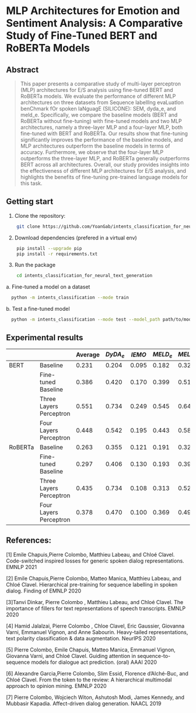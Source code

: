 # MLP Architectures for Emotion and Sentiment Analysis: A Comparative Study of Fine-Tuned BERT and RoBERTa Models

## Abstract
> This paper presents a comparative study of multi-layer perceptron (MLP) architectures for E/S analysis using fine-tuned BERT and RoBERTa models. We evaluate the performance of different MLP architectures on three datasets from Sequence labellIng evaLuatIon benChmark fOr spoken laNguagE (SILICONE): SEM, dyda\_e, and meld\_e. Specifically, we compare the baseline models (BERT and RoBERTa without fine-tuning) with fine-tuned models and two MLP architectures, namely a three-layer MLP and a four-layer MLP, both fine-tuned with BERT and RoBERTa. Our results show that fine-tuning significantly improves the performance of the baseline models, and MLP architectures outperform the baseline models in terms of accuracy. Furthermore, we observe that the four-layer MLP outperforms the three-layer MLP, and RoBERTa generally outperforms BERT across all architectures. Overall, our study provides insights into the effectiveness of different MLP architectures for E/S analysis, and highlights the benefits of fine-tuning pre-trained language models for this task.

## Getting start
1. Clone the repository:
```bash
    git clone https://github.com/YoanGab/intents_classification_for_neural_text_generation.git
```  
2. Download dependencies (prefered in a virtual env)
```bash
    pip install --upgrade pip
    pip install -r requirements.txt
```
3. Run the package
```bash
    cd intents_classification_for_neural_text_generation
```
  a. Fine-tuned a model on a dataset
  ```bash
    python -m intents_classification --mode train
  ```
  b. Test a fine-tuned model
  ```bash
    python -m intents_classification --mode test --model_path path/to/model.pkl
  ```

## Experimental results
|         |                         | Average | $DyDA_e$ | $IEMO$ | $MELD_e$ | $MELD_s$ | $SEM$ |
|---------|-------------------------|---------|----------|--------|----------|----------|-------|
| BERT    | Baseline                | 0.231   | 0.204    | 0.095  | 0.182    | 0.324    | 0.350 |
|         | Fine-tuned Baseline     | 0.386   | 0.420    | 0.170  | 0.399    | 0.518    | 0.423 |
|         | Three Layers Perceptron | 0.551   | 0.734    | 0.249  | 0.545    | 0.643    | 0.585 |
|         | Four Layers Perceptron  | 0.448   | 0.542    | 0.195  | 0.443    | 0.581    | 0.479 |
| RoBERTa | Baseline                | 0.263   | 0.355    | 0.121  | 0.191    | 0.324    | 0.325 |
|         | Fine-tuned Baseline     | 0.297   | 0.406    | 0.130  | 0.193    | 0.391    | 0.367 |
|         | Three Layers Perceptron | 0.435   | 0.734    | 0.108  | 0.313    | 0.527    | 0.495 |
|         | Four Layers Perceptron  | 0.378   | 0.470    | 0.100  | 0.369    | 0.491    | 0.458 |


## References:

[1] Emile Chapuis,Pierre Colombo, Matthieu Labeau, and Chloé Clavel. Code-switched inspired losses for generic spoken
dialog representations. EMNLP 2021

[2] Emile Chapuis,Pierre Colombo, Matteo Manica, Matthieu Labeau, and Chloé Clavel. Hierarchical pre-training for
sequence labelling in spoken dialog. Finding of EMNLP 2020

[3]Tanvi Dinkar, Pierre Colombo , Matthieu Labeau, and Chloé Clavel. The importance of fillers for text representations
of speech transcripts. EMNLP 2020

[4] Hamid Jalalzai, Pierre Colombo , Chloe Clavel, Eric Gaussier, Giovanna Varni, Emmanuel Vignon, and Anne Sabourin.
Heavy-tailed representations, text polarity classification & data augmentation. NeurIPS 2020

[5] Pierre Colombo, Emile Chapuis, Matteo Manica, Emmanuel Vignon, Giovanna Varni, and Chloé Clavel. Guiding attention
in sequence-to-sequence models for dialogue act prediction. (oral) AAAI 2020

[6] Alexandre Garcia,Pierre Colombo, Slim Essid, Florence d’Alché-Buc, and Chloé Clavel. From the token to the review: A
hierarchical multimodal approach to opinion mining. EMNLP 2020

[7] Pierre Colombo, Wojciech Witon, Ashutosh Modi, James Kennedy, and Mubbasir Kapadia. Affect-driven dialog generation.
NAACL 2019

